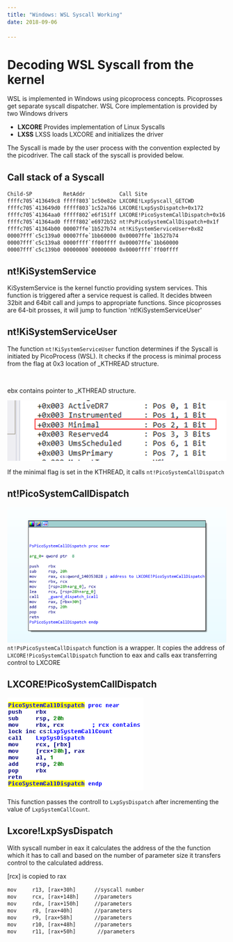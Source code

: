 ```yaml
---
title: "Windows: WSL Syscall Working"
date: 2018-09-06

---
```

# Decoding WSL Syscall from the kernel

WSL is implemented in Windows using picoprocess concepts.  Picoprosses get separate syscall dispatcher.
WSL Core implementation is provided by two Windows drivers
* **LXCORE**
Provides implementation of Linux Syscalls
* **LXSS**
LXSS loads LXCORE and initializes the driver

The Syscall is made by the user process with the convention explected by the picodriver. The call stack of the syscall is provided below. 

## Call stack of a Syscall

```
Child-SP          RetAddr           Call Site
ffffc705`413649c8 fffff803`1c50e82e LXCORE!LxpSyscall_GETCWD
ffffc705`413649d0 fffff803`1c52a766 LXCORE!LxpSysDispatch+0x172
ffffc705`41364aa0 fffff802`e6f151ff LXCORE!PicoSystemCallDispatch+0x16
ffffc705`41364ad0 fffff802`e6972b52 nt!PsPicoSystemCallDispatch+0x1f
ffffc705`41364b00 00007ffe`1b527b74 nt!KiSystemServiceUser+0x82
00007fff`c5c139a0 00007ffe`1bb60000 0x00007ffe`1b527b74
00007fff`c5c139a8 0000ffff`ff00ffff 0x00007ffe`1bb60000
00007fff`c5c139b0 00000000`00000000 0x0000ffff`ff00ffff
```

## nt!KiSystemService

KiSystemService is the kernel functio providing system services. This function is triggered after a service request is called. It decides btween 32bit and 64bit call and jumps to appropriate functions. Since picoprosses are 64-bit prosses, it will jump to function 'nt!KiSystemServiceUser'

## nt!KiSystemServiceUser

The function `nt!KiSystemServiceUser` function determines if the Syscall is initiated by PicoProcess (WSL). It checks if the process is minimal process from the flag at 0x3 location of _KTHREAD structure. 

<img src="{{ site.url }}{{ site.baseurl }}/attachments/7aba899d.PNG" alt="">

ebx contains pointer to _KTHREAD structure.

![minimal flag.png](/attachments/1fc1113a.png)

If the minimal flag is set in the KTHREAD, it calls `nt!PicoSystemCallDispatch`
## nt!PicoSystemCallDispatch

![2.PNG](attachments\fcab642b.PNG)
`nt!PsPicoSystemCallDispatch` function is a wrapper. It copies the address of `LXCORE!PicoSystemCallDispatch` function to eax and calls eax transferring control to LXCORE

## LXCORE!PicoSystemCallDispatch

![lxcore!PicoSystemCallDispatch.png](attachments\c523ba9f.png)

This function passes the controll to `LxpSysDispatch` after incrementing the value of `LxpSystemCallCount`. 
 
## Lxcore!LxpSysDispatch
With syscall number in eax it calculates the address of the the function which it has to call and based on the number of parameter size it transfers control to the calculated address. 


 [rcx] is copied to rax

```
mov     r13, [rax+30h]      //syscall number
mov     rcx, [rax+148h]     //parameters
mov     rdx, [rax+150h]     //parameters
mov     r8, [rax+40h]       //parameters
mov     r9, [rax+58h]       //parameters
mov     r10, [rax+48h]      //parameters
mov     r11, [rax+50h]       //parameters
```
